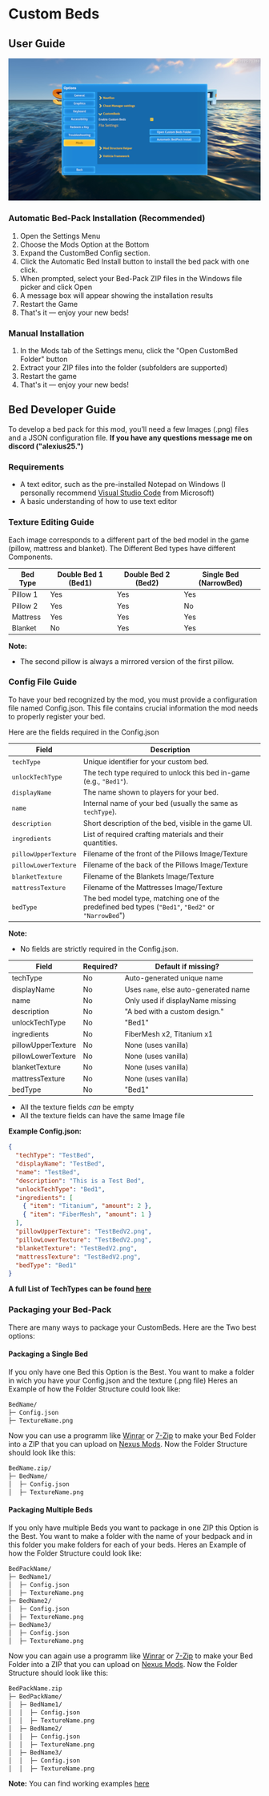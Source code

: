 # Custom Beds
## User Guide

<div align=center>
   
<img src="images/CustomBedsUser1.jpg">

</div>

### Automatic Bed-Pack Installation (Recommended)

1. Open the Settings Menu
2. Choose the Mods Option at the Bottom
3. Expand the CustomBed Config section.
4. Click the Automatic Bed Install button to install the bed pack with one click.
5. When prompted, select your Bed-Pack ZIP files in the Windows file picker and click Open
6. A message box will appear showing the installation results
7. Restart the Game
8. That's it — enjoy your new beds!


### Manual Installation

1. In the Mods tab of the Settings menu, click the "Open CustomBed Folder" button
2. Extract your ZIP files into the folder (subfolders are supported)
3. Restart the game
4. That's it — enjoy your new beds!


## Bed Developer Guide

To develop a bed pack for this mod, you’ll need a few Images (.png) files and a JSON configuration file.
**If you have any questions message me on discord ("alexius25.")**

### Requirements
- A text editor, such as the pre-installed Notepad on Windows (I personally recommend [Visual Studio Code](https://code.visualstudio.com/) from Microsoft)
- A basic understanding of how to use text editor

### Texture Editing Guide
Each image corresponds to a different part of the bed model in the game (pillow, mattress and blanket).
The Different Bed types have different Components.

| Bed Type | Double Bed 1 (Bed1) | Double Bed 2 (Bed2) | Single Bed (NarrowBed) |
|----------|---------------------|---------------------|------------------------|
| Pillow 1 |         Yes         |         Yes         |           Yes          |
| Pillow 2 |         Yes         |         Yes         |           No           |
| Mattress |         Yes         |         Yes         |           Yes          |
| Blanket  |          No         |         Yes         |           Yes          |

**Note:**
   -  The second pillow is always a mirrored version of the first pillow.


### Config File Guide

To have your bed recognized by the mod, you must provide a configuration file named Config.json.
This file contains crucial information the mod needs to properly register your bed.

Here are the fields required in the Config.json

| Field                        | Description                                                                                               |   
| -----------------------------| ----------------------------------------------------------------------------------------------------------|
| `techType`                   | Unique identifier for your custom bed.                                                                    |
| `unlockTechType`             | The tech type required to unlock this bed in-game (e.g., `"Bed1"`).                                       |
| `displayName`                | The name shown to players for your bed.                                                                   |
| `name`                       | Internal name of your bed (usually the same as `techType`).                                               |
| `description`                | Short description of the bed, visible in the game UI.                                                     |
| `ingredients`                | List of required crafting materials and their quantities.                                                 |
| `pillowUpperTexture`         | Filename of the front of the Pillows Image/Texture                                                        |
| `pillowLowerTexture`         | Filename of the back of the Pillows Image/Texture                                                         |
| `blanketTexture`             | Filename of the Blankets Image/Texture                                                                    |
| `mattressTexture`            | Filename of the Mattresses Image/Texture                                                                  |
| `bedType`                    | The bed model type, matching one of the predefined bed types (`"Bed1"`, `"Bed2"` or `"NarrowBed`")        |

**Note:**
- No fields are strictly required in the Config.json.
  
| Field                 | Required? | Default if missing?                           |
|-----------------------|-----------|-----------------------------------------------|
| techType              | No        | Auto-generated unique name                    |
| displayName           | No        | Uses `name`, else auto-generated name         |
| name                  | No        | Only used if displayName missing              |
| description           | No        | "A bed with a custom design."                 |
| unlockTechType        | No        | "Bed1"                                        |
| ingredients           | No        | FiberMesh x2, Titanium x1                     |
| pillowUpperTexture    | No        | None (uses vanilla)                           |
| pillowLowerTexture    | No        | None (uses vanilla)                           |
| blanketTexture        | No        | None (uses vanilla)                           |
| mattressTexture       | No        | None (uses vanilla)                           |
| bedType               | No        | "Bed1"                                        |
  
- All the texture fields *can* be empty
- All the texture fields can have the same Image file

**Example Config.json:**

```json
{
  "techType": "TestBed",
  "displayName": "TestBed",
  "name": "TestBed",
  "description": "This is a Test Bed",
  "unlockTechType": "Bed1",
  "ingredients": [
    { "item": "Titanium", "amount": 2 },
    { "item": "FiberMesh", "amount": 1 }
  ],
  "pillowUpperTexture": "TestBedV2.png",
  "pillowLowerTexture": "TestBedV2.png",
  "blanketTexture": "TestBedV2.png",
  "mattressTexture": "TestBedV2.png",
  "bedType": "Bed1"
}
```

**A full List of TechTypes can be found [here](https://subnautica.fandom.com/wiki/Spawn_IDs_(Subnautica))**

### Packaging your Bed-Pack

There are many ways to package your CustomBeds. Here are the Two best options:

#### Packaging a Single Bed
If you only have one Bed this Option is the Best. You want to make a folder in wich you have your Config.json and the texture (.png file)
Heres an Example of how the Folder Structure could look like:
```
BedName/
├─ Config.json
├─ TextureName.png
```

Now you can use a programm like [Winrar](https://www.win-rar.com/start.html?&L=0) or [7-Zip](https://7-zip.org/) to make your Bed Folder into a ZIP that you can upload on [Nexus Mods](https://www.nexusmods.com/). Now the Folder Structure should look like this:
```
BedName.zip/
├─ BedName/
│  ├─ Config.json
│  ├─ TextureName.png
```

#### Packaging Multiple Beds
If you only have multiple Beds you want to package in one ZIP this Option is the Best. You want to make a folder with the name of your bedpack and in this folder you make folders for each of your beds.
Heres an Example of how the Folder Structure could look like:
```
BedPackName/
├─ BedName1/
│  ├─ Config.json
│  ├─ TextureName.png
├─ BedName2/
│  ├─ Config.json
│  ├─ TextureName.png
├─ BedName3/
│  ├─ Config.json
│  ├─ TextureName.png
```

Now you can again use a programm like [Winrar](https://www.win-rar.com/start.html?&L=0) or [7-Zip](https://7-zip.org/) to make your Bed Folder into a ZIP that you can upload on [Nexus Mods](https://www.nexusmods.com/). Now the Folder Structure should look like this:

```
BedPackName.zip
├─ BedPackName/
│  ├─ BedName1/
│  │  ├─ Config.json
│  │  ├─ TextureName.png
│  ├─ BedName2/
│  │  ├─ Config.json
│  │  ├─ TextureName.png
│  ├─ BedName3/
│  │  ├─ Config.json
│  │  ├─ TextureName.png
```

**Note:** You can find working examples [here](https://github.com/Alexius25/Subnautica-Mods/tree/c7cf3501457c6fd38f1911b9b1a70161fe48ee39/docs/CustomBedsExamples)
